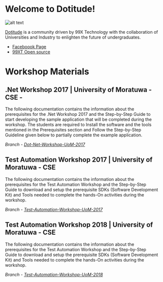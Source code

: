 # Welcome to Dotitude!
![alt text](https://scontent.fcmb2-1.fna.fbcdn.net/v/t31.0-8/18422898_1373633802701818_3538253629252583054_o.jpg?oh=0fe3438c230ae3cb88b296ca75e7cde6&oe=59D34B89)

[Dotitude](http://dotitude.com/) is a community driven by 99X Technology with the collaboration of Universities and Industry to enlighten the future of undergraduates. 

* [Faceboook Page](https://www.facebook.com/Dotitude/)
* [99XT Open source](http://opensource.99xtechnology.com/)

# Workshop Materials

## .Net Workshop 2017 | University of Moratuwa - CSE -  

The following documentation contains the information about the prerequisites for the .Net Workshop 2017 and the Step-by-Step Guide to start developing the sample application that will be completed during the workshop. The students are required to Install the software and the tools mentioned in the Prerequisites section and Follow the Step-by-Step Guideline given below to partially complete the example application.

*Branch - [Dot-Net-Workshop-UoM-2017](https://github.com/99xt/dotitude/tree/Dot-Net-Workshop-UoM-2017)*

## Test Automation Workshop 2017 | University of Moratuwa - CSE

The following documentation contains the information about the prerequisites for the Test Automation Workshop and the Step-by-Step Guide to download and setup the prerequisite SDKs (Software Development Kit) and Tools needed to complete the hands-On activities during the workshop.

*Branch - [Test-Automation-Workshop-UoM-2017](https://github.com/99xt/dotitude/tree/Test-Automation-Workshop-UoM-2017)*

## Test Automation Workshop 2018 | University of Moratuwa - CSE

The following documentation contains the information about the prerequisites for the Test Automation Workshop and the Step-by-Step Guide to download and setup the prerequisite SDKs (Software Development Kit) and Tools needed to complete the hands-On activities during the workshop.

*Branch - [Test-Automation-Workshop-UoM-2018](https://github.com/99xt/dotitude/tree/Test-Automation-Workshop-UoM-2018)*
